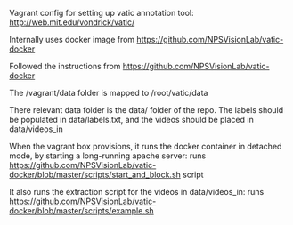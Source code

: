 Vagrant config for setting up vatic annotation tool:
http://web.mit.edu/vondrick/vatic/

Internally uses docker image from https://github.com/NPSVisionLab/vatic-docker

Followed the instructions from 
https://github.com/NPSVisionLab/vatic-docker

The /vagrant/data folder is mapped to /root/vatic/data

There relevant data folder is the data/ folder of the repo.
The labels should be populated in data/labels.txt, and the videos should be placed in data/videos_in

When the vagrant box provisions, it runs the docker container in detached mode, by starting a long-running apache server: runs https://github.com/NPSVisionLab/vatic-docker/blob/master/scripts/start_and_block.sh script

It also runs the extraction script for the videos in data/videos_in: runs https://github.com/NPSVisionLab/vatic-docker/blob/master/scripts/example.sh
